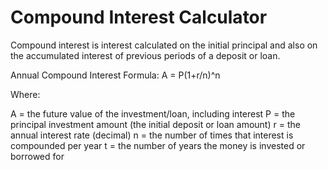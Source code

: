 # Compound Interest Calculator

Compound interest is interest calculated on the initial principal and also on the accumulated interest of previous periods of a deposit or loan.

Annual Compound Interest Formula:
A = P(1+r/n)^n

Where:

A = the future value of the investment/loan, including interest
P = the principal investment amount (the initial deposit or loan amount)
r = the annual interest rate (decimal)
n = the number of times that interest is compounded per year
t = the number of years the money is invested or borrowed for
